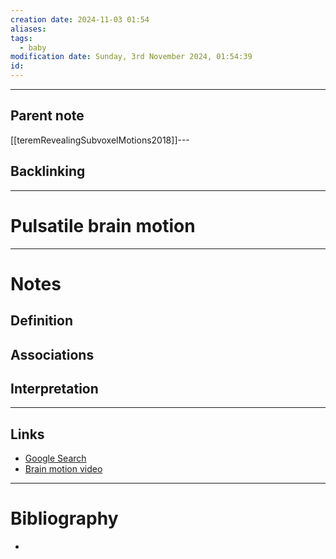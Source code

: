 ```yaml
---
creation date: 2024-11-03 01:54
aliases: 
tags:
  - baby
modification date: Sunday, 3rd November 2024, 01:54:39
id:
---
```

---

## Parent note
[[teremRevealingSubvoxelMotions2018]]---
## Backlinking


---
# Pulsatile brain motion


---
# Notes

## Definition

## Associations

## Interpretation

---
## Links
- [Google Search](https://www.google.com/search?q=Pulsatile+brain+motion)
- [Brain motion video](https://cdnapisec.kaltura.com/index.php/extwidget/preview/partner_id/1392761/uiconf_id/23332312/entry_id/0_jf2jko95/embed/dynamic)

---
# Bibliography
+ 